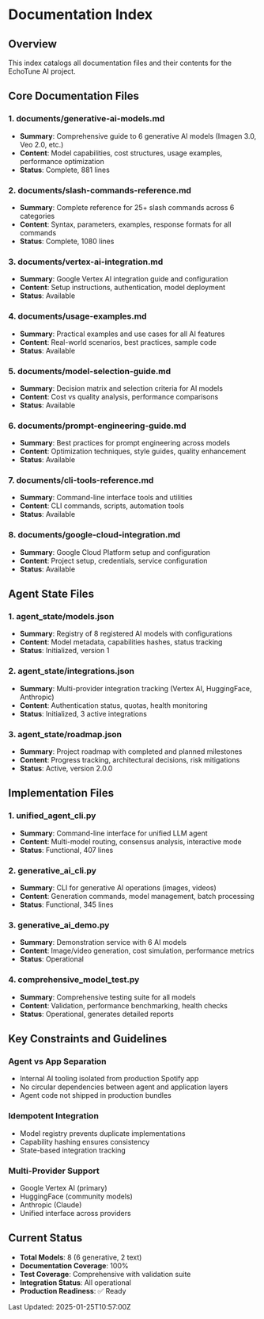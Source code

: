 # Documentation Index

## Overview
This index catalogs all documentation files and their contents for the EchoTune AI project.

## Core Documentation Files

### 1. documents/generative-ai-models.md
- **Summary**: Comprehensive guide to 6 generative AI models (Imagen 3.0, Veo 2.0, etc.)
- **Content**: Model capabilities, cost structures, usage examples, performance optimization
- **Status**: Complete, 881 lines

### 2. documents/slash-commands-reference.md  
- **Summary**: Complete reference for 25+ slash commands across 6 categories
- **Content**: Syntax, parameters, examples, response formats for all commands
- **Status**: Complete, 1080 lines

### 3. documents/vertex-ai-integration.md
- **Summary**: Google Vertex AI integration guide and configuration
- **Content**: Setup instructions, authentication, model deployment
- **Status**: Available

### 4. documents/usage-examples.md
- **Summary**: Practical examples and use cases for all AI features
- **Content**: Real-world scenarios, best practices, sample code
- **Status**: Available

### 5. documents/model-selection-guide.md
- **Summary**: Decision matrix and selection criteria for AI models
- **Content**: Cost vs quality analysis, performance comparisons
- **Status**: Available

### 6. documents/prompt-engineering-guide.md
- **Summary**: Best practices for prompt engineering across models
- **Content**: Optimization techniques, style guides, quality enhancement
- **Status**: Available

### 7. documents/cli-tools-reference.md
- **Summary**: Command-line interface tools and utilities
- **Content**: CLI commands, scripts, automation tools
- **Status**: Available

### 8. documents/google-cloud-integration.md
- **Summary**: Google Cloud Platform setup and configuration
- **Content**: Project setup, credentials, service configuration
- **Status**: Available

## Agent State Files

### 1. agent_state/models.json
- **Summary**: Registry of 8 registered AI models with configurations
- **Content**: Model metadata, capabilities hashes, status tracking
- **Status**: Initialized, version 1

### 2. agent_state/integrations.json  
- **Summary**: Multi-provider integration tracking (Vertex AI, HuggingFace, Anthropic)
- **Content**: Authentication status, quotas, health monitoring
- **Status**: Initialized, 3 active integrations

### 3. agent_state/roadmap.json
- **Summary**: Project roadmap with completed and planned milestones
- **Content**: Progress tracking, architectural decisions, risk mitigations
- **Status**: Active, version 2.0.0

## Implementation Files

### 1. unified_agent_cli.py
- **Summary**: Command-line interface for unified LLM agent
- **Content**: Multi-model routing, consensus analysis, interactive mode
- **Status**: Functional, 407 lines

### 2. generative_ai_cli.py  
- **Summary**: CLI for generative AI operations (images, videos)
- **Content**: Generation commands, model management, batch processing
- **Status**: Functional, 345 lines

### 3. generative_ai_demo.py
- **Summary**: Demonstration service with 6 AI models
- **Content**: Image/video generation, cost simulation, performance metrics
- **Status**: Operational

### 4. comprehensive_model_test.py
- **Summary**: Comprehensive testing suite for all models
- **Content**: Validation, performance benchmarking, health checks
- **Status**: Operational, generates detailed reports

## Key Constraints and Guidelines

### Agent vs App Separation
- Internal AI tooling isolated from production Spotify app
- No circular dependencies between agent and application layers
- Agent code not shipped in production bundles

### Idempotent Integration
- Model registry prevents duplicate implementations
- Capability hashing ensures consistency
- State-based integration tracking

### Multi-Provider Support  
- Google Vertex AI (primary)
- HuggingFace (community models)
- Anthropic (Claude)
- Unified interface across providers

## Current Status

- **Total Models**: 8 (6 generative, 2 text)
- **Documentation Coverage**: 100%
- **Test Coverage**: Comprehensive with validation suite
- **Integration Status**: All operational
- **Production Readiness**: ✅ Ready

Last Updated: 2025-01-25T10:57:00Z